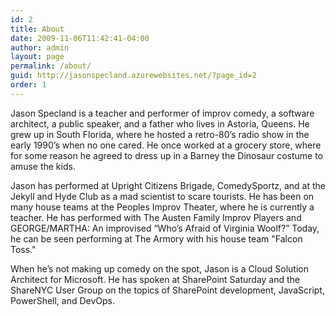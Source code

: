 ```yaml
---
id: 2
title: About
date: 2009-11-06T11:42:41-04:00
author: admin
layout: page
permalink: /about/
guid: http://jasonspecland.azurewebsites.net/?page_id=2
order: 1
---
```

Jason Specland is a teacher and performer of improv comedy, a software architect, a public speaker, and a father who lives in Astoria, Queens. He grew up in South Florida, where he hosted a retro-80&#8217;s radio show in the early 1990&#8217;s when no one cared. He once worked at a grocery store, where for some reason he agreed to dress up in a Barney the Dinosaur costume to amuse the kids.

Jason has performed at Upright Citizens Brigade, ComedySportz, and at the Jekyll and Hyde Club as a mad scientist to scare tourists. He has been on many house teams at the Peoples Improv Theater, where he is currently a teacher.  He has performed with The Austen Family Improv Players and GEORGE/MARTHA: An improvised &#8220;Who&#8217;s Afraid of Virginia Woolf?&#8221; Today, he can be seen performing at The Armory with his house team "Falcon Toss."

When he&#8217;s not making up comedy on the spot, Jason is a Cloud Solution Architect for Microsoft. He has spoken at SharePoint Saturday and the ShareNYC User Group on the topics of SharePoint development, JavaScript, PowerShell, and DevOps.